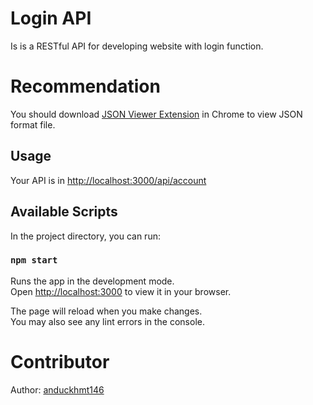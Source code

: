 # Login API

Is is a RESTful API for developing website with login function.

# Recommendation

You should download [JSON Viewer Extension](https://chrome.google.com/webstore/detail/json-viewer/gbmdgpbipfallnflgajpaliibnhdgobh/related) in Chrome to 
view JSON format file.

## Usage

Your API is in [http://localhost:3000/api/account](http://localhost:3000/api/account)

## Available Scripts

In the project directory, you can run:

### `npm start`

Runs the app in the development mode.\
Open [http://localhost:3000](http://localhost:3000) to view it in your browser.

The page will reload when you make changes.\
You may also see any lint errors in the console.

# Contributor

Author: [anduckhmt146](anduckhmt146)
